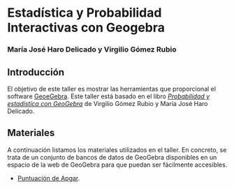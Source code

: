 # Estadística y Probabilidad Interactivas con Geogebra


### María José Haro Delicado y Virgilio Gómez Rubio


## Introducción

El objetivo de este taller es mostrar las herramientas que proporcional el software [GeoeGebra](https://www.geogebra.org). Este taller está basado en el libro [*Probabilidad y estadística con GeoGebra*](https://fespm.es/index.php/producto/probabilidad-y-estadistica-con-geogebra/) de Virgilio Gómez Rubio y María José Haro Delicado. 

## Materiales

A continuación listamos los materiales utilizados en el taller. En concreto, se trata de un conjunto de bancos de datos de GeoGebra disponibles en un espacio de la web de GeoGebra para que puedan ser fácilmente accesibles.

* [Puntuación de Apgar](https://www.geogebra.org/m/g4gNURZE).

